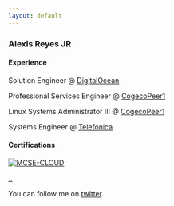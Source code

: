 ```yaml
---
layout: default
---
```


### Alexis Reyes JR

#### [](#header-4)Experience

Solution Engineer @ [DigitalOcean](https://digitalocean.com)

Professional Services Engineer @ [CogecoPeer1](https://cogecopeer1.com)

Linux Systems Administrator III @ [CogecoPeer1](https://cogecopeer1.com)

Systems Engineer @ [Telefonica](https://telefonica.com)

#### [](#header-4)Certifications

[![MCSE-CLOUD](https://images.youracclaim.com/images/807898ab-9f66-4387-a5e8-b0b59977f8c0/MCSE-Cloud-Platform-Infrastructure-2018.png)](https://www.youracclaim.com/badges/c4ba121c-fa87-4438-8fb4-923f6310c51a/public_url "MCSE")

[..](..)

You can follow me on [twitter](https://twitter.com/AlexisReyesJR).